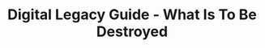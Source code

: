 ---
title: Digital Legacy Guide - What Is To Be Destroyed
layout: "stepbystep_centred_text"
permalink: "/DigitalLegacyGuide/WhatIsToBeDestroyed/"
---
